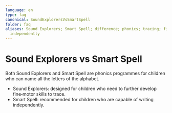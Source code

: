 ```yaml
---
language: en
type: faq
canonical: SoundExplorersVsSmartSpell
folder: faq
aliases: Sound Explorers; Smart Spell; difference; phonics; tracing; fine-motor; writing
  independently
---
```

# Sound Explorers vs Smart Spell

Both Sound Explorers and Smart Spell are phonics programmes for children who can name all the letters of the alphabet.  
- Sound Explorers: designed for children who need to further develop fine‑motor skills to trace.  
- Smart Spell: recommended for children who are capable of writing independently.